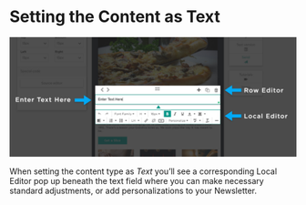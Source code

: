 # Setting the Content as Text

![](images/Selection_453.png)

When setting the content type as _Text_ you’ll see a corresponding Local Editor pop up beneath the text field where 
you can make necessary standard adjustments, or add personalizations to your Newsletter. 

